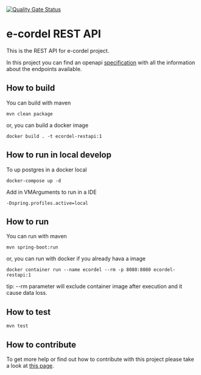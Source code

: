 [![Quality Gate Status](https://sonarcloud.io/api/project_badges/measure?project=e-cordel_ecordel-restapi&metric=alert_status)](https://sonarcloud.io/dashboard?id=e-cordel_ecordel-restapi)

# e-cordel REST API

This is the REST API for e-cordel project.

In this project you can find an openapi [specification](./openapi.yaml) with all the information about the endpoints available. 

## How to build

You can build with maven

    mvn clean package

or, you can build a docker image

    docker build . -t ecordel-restapi:1

## How to run in local develop

To up postgres in a docker local

    docker-compose up -d

Add in VMArguments to run in a IDE

    -Dspring.profiles.active=local

## How to run

You can run with maven

    mvn spring-boot:run

or, you can run with docker if you already hava a image

    docker container run --name ecordel --rm -p 8080:8080 ecordel-restapi:1

tip: --rm parameter will exclude container image after execution and it cause data loss.

## How to test

    mvn test

## How to contribute

To get more help or find out how to contribute with this project please take a look at [this page](http://www.ecordel.com.br/como-contribuir).
